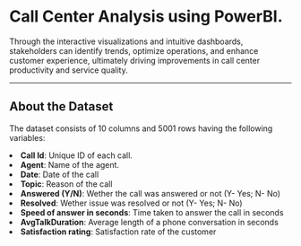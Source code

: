 # Call Center Analysis using PowerBI. 

Through the interactive visualizations and intuitive dashboards, stakeholders can identify trends, optimize operations, and enhance customer experience, ultimately driving improvements in call center productivity and service quality.

---------------------------------------------------------------------------------------------------------------------------------------------------------------------


## About the Dataset 

The dataset consists of 10 columns and 5001 rows having the following variables:
<li><b>Call Id</b>: Unique ID of each call. </li> 
<li><b>Agent</b>: Name of the agent. </li> 
<li><b>Date</b>: Date of the call </li>
<li><b>Topic</b>: Reason of the call </li>
<li><b>Answered (Y/N)</b>: Wether the call was answered or not (Y- Yes; N- No) </li> 
<li><b>Resolved</b>: Wether issue was resolved or not (Y- Yes; N- No)</li>
<li><b>Speed of answer in seconds</b>: Time taken to answer the call in seconds </li>
<li><b>AvgTalkDuration</b>: Average length of a phone conversation in seconds </li>
<li><b>Satisfaction rating</b>: Satisfaction rate of the customer </li>


						
